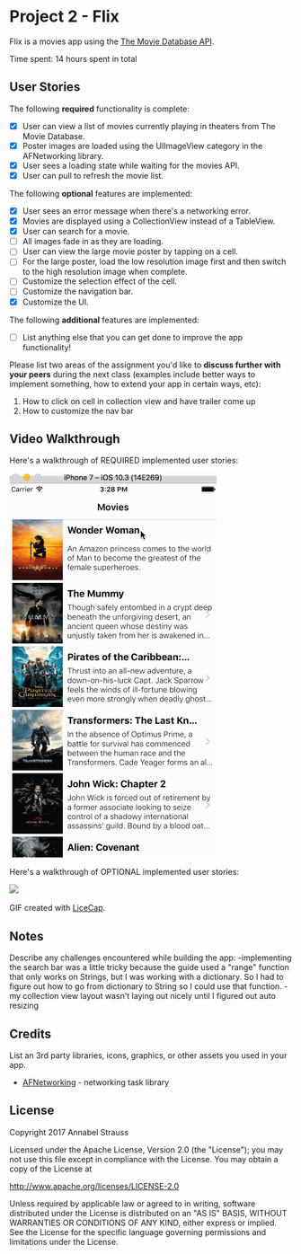 # Project 2 - Flix

Flix is a movies app using the [The Movie Database API](http://docs.themoviedb.apiary.io/#).

Time spent: 14 hours spent in total

## User Stories

The following **required** functionality is complete:

- [x] User can view a list of movies currently playing in theaters from The Movie Database.
- [x] Poster images are loaded using the UIImageView category in the AFNetworking library.
- [x] User sees a loading state while waiting for the movies API.
- [x] User can pull to refresh the movie list.

The following **optional** features are implemented:

- [x] User sees an error message when there's a networking error.
- [x] Movies are displayed using a CollectionView instead of a TableView.
- [x] User can search for a movie.
- [ ] All images fade in as they are loading.
- [ ] User can view the large movie poster by tapping on a cell.
- [ ] For the large poster, load the low resolution image first and then switch to the high resolution image when complete.
- [ ] Customize the selection effect of the cell.
- [ ] Customize the navigation bar.
- [x] Customize the UI.

The following **additional** features are implemented:

- [ ] List anything else that you can get done to improve the app functionality!

Please list two areas of the assignment you'd like to **discuss further with your peers** during the next class (examples include better ways to implement something, how to extend your app in certain ways, etc):

1. How to click on cell in collection view and have trailer come up 
2. How to customize the nav bar

## Video Walkthrough

Here's a walkthrough of REQUIRED implemented user stories:

![](https://github.com/annabelstrauss/Flix/blob/master/flix_basic.gif)

Here's a walkthrough of OPTIONAL implemented user stories:

![](https://github.com/annabelstrauss/Flix/blob/master/flix_advanced.gif)

GIF created with [LiceCap](http://www.cockos.com/licecap/).

## Notes

Describe any challenges encountered while building the app:
-implementing the search bar was a little tricky because the guide used a "range" function that only works on Strings, but I was working with a dictionary. So I had to figure out how to go from dictionary to String so I could use that function. 
-my collection view layout wasn't laying out nicely until I figured out auto resizing 

## Credits

List an 3rd party libraries, icons, graphics, or other assets you used in your app.

- [AFNetworking](https://github.com/AFNetworking/AFNetworking) - networking task library

## License

Copyright 2017 Annabel Strauss

Licensed under the Apache License, Version 2.0 (the "License");
you may not use this file except in compliance with the License.
You may obtain a copy of the License at

http://www.apache.org/licenses/LICENSE-2.0

Unless required by applicable law or agreed to in writing, software
distributed under the License is distributed on an "AS IS" BASIS,
WITHOUT WARRANTIES OR CONDITIONS OF ANY KIND, either express or implied.
See the License for the specific language governing permissions and
limitations under the License.
